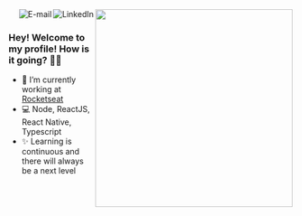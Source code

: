 
<img align="right" src="https://raw.githubusercontent.com/MicaelliMedeiros/micaellimedeiros/master/image/computer-illustration.png" width="350"/>

<a href="https://www.linkedin.com/in/micaellimedeiros">
<img align="right" alt="LinkedIn" src="https://img.shields.io/badge/-Micaelli%20Medeiros-blue"/>
</a>

<a href="mailto:m.amedeiros@hotmail.com">
<img align="right" alt="E-mail" src="https://img.shields.io/badge/-How%20to%20reach%20me-red"/>
</a>

<br/>

### Hey! Welcome to my profile! How is it going? 👋🥰

- 🚀 I’m currently working at [Rocketseat](https://rocketseat.com.br/)
- 💻 Node, ReactJS, React Native, Typescript
- ✨ Learning is continuous and there will always be a next level
